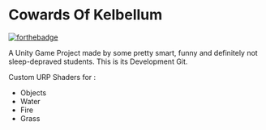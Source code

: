 # Cowards Of Kelbellum

[![forthebadge](https://forthebadge.com/images/badges/works-on-my-machine.svg)](https://forthebadge.com)

A Unity Game Project made by some pretty smart, funny and definitely not sleep-depraved students. This is its Development Git.


Custom URP Shaders for :
- Objects
- Water
- Fire
- Grass
